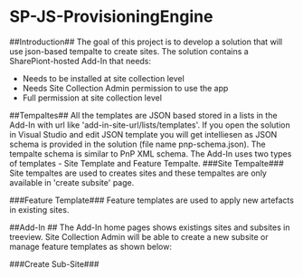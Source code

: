 # SP-JS-ProvisioningEngine
##Introduction##
The goal of this project is to develop a solution that will use json-based tempalte to create sites. The solution contains a SharePiont-hosted Add-In that needs:
- Needs to be installed at site collection level
- Needs Site Collection Admin permission to use the app
- Full permission at site collection level

##Tempaltes##
All the templates are JSON based stored in a lists in the Add-In with url like 'add-in-site-url/lists/templates'. If you open the solution in Visual Studio and edit JSON template you will get intelliesen as JSON schema is provided in the solution (file name pnp-schema.json). The tempalte schema is similar to PnP XML schema. The Add-In uses two types of templates - Site Template and Feature Tempalte.
###Site Tempalte###
Site tempaltes are used to creates sites and these tempaltes are only available in 'create subsite' page.

###Feature Template###
Feature templates are used to apply new artefacts in existing sites. 

##Add-In ##
The Add-In home pages shows existings sites and subsites in treeview. Site Collection Admin will be able to create a new subsite or manage feature templates as shown below:

###Create Sub-Site###
